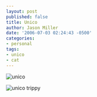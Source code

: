 ```yaml
---
layout: post
published: false
title: Unico
author: Jason Miller
date: '2006-07-03 02:24:43 -0500'
categories:
- personal
tags:
- unico
- cat
---
```


![unico]({{site.assets.url_prefix}}/images/posts/02-05-2006-unico.jpg "unico")

![unico trippy]({{site.assets.url_prefix}}/images/posts/02-05-2006-unico-photoshopped.jpg "unico trippy")
